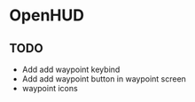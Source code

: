 # OpenHUD

## TODO
- Add add waypoint keybind
- Add add waypoint button in waypoint screen
- waypoint icons